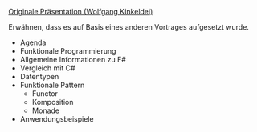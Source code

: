 [Originale Präsentation (Wolfgang Kinkeldei)](https://github.com/wki/fsharp_vortrag_hackerkegeln)

Erwähnen, dass es auf Basis eines anderen Vortrages aufgesetzt wurde.

<ul>
    <li>Agenda</li>
	<li>Funktionale Programmierung</li>
	<li>Allgemeine Informationen zu F#</li>
	<li>Vergleich mit C#</li>
	<li>Datentypen</li>
	<li>Funktionale Pattern
		<ul>
			<li>Functor</li>
			<li>Komposition</li>
			<li>Monade</li>
		</ul>
	</li>
	<li>Anwendungsbeispiele</li>
</ul>